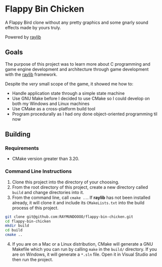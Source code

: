 # Flappy Bin Chicken

A Flappy Bird clone without any pretty graphics and some gnarly sound effects made by yours truly.

Powered by [raylib](<https://www.raylib.com/>)

## Goals

The purpose of this project was to learn more about C programming and game engine development and architecture
through game development with the [raylib](<https://www.raylib.com/>) framework.

Despite the *very* small scope of the game, it showed me how to:
- Handle application state through a simple state machine
- Use GNU Make before I decided to use CMake so I could develop on both my Windows and Linux machines
- Use CMake as a cross-platform build tool
- Program procedurally as I had ony done object-oriented programming til now

## Building
### Requirements
- CMake version greater than 3.20.

### Command Line Instructions
1. Clone this project into the directory of your choosing.
2. From the root directory of this project, create a new directory called `build` and change directories into it.
3. From the command line, call `cmake ..`. If **raylib** has not been installed already, it will clone it and include its `CMakeLists.txt` into the build process of this project.

```sh
git clone git@github.com:RAYMUNDOOOO/flappy-bin-chicken.git
cd flappy-bin-chicken
mkdir build
cd build
cmake ..
```

4. If you are on a Mac or a Linux distribution, CMake will generate a GNU Makefile which you can run by calling `make` in the `build/` directory.
If you are on Windows, it will generate a `*.sln` file. Open it in Visual Studio and then run the project.
